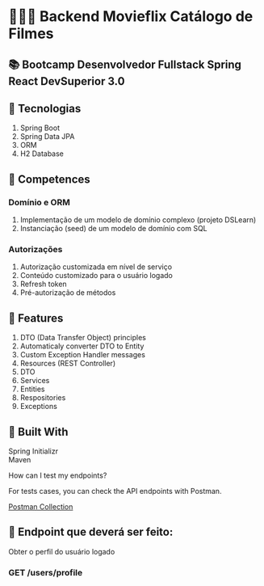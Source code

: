 # 👨🏼‍💻 Backend Movieflix Catálogo de Filmes
## 📚 Bootcamp Desenvolvedor Fullstack Spring React DevSuperior 3.0

## 🔷 Tecnologias<br>
1. Spring Boot<br>
2. Spring Data JPA<br>
3. ORM<br>
4. H2 Database <br>

## 🔷 Competences<br>
### Domínio e ORM<br>
1. Implementação de um modelo de domínio complexo (projeto DSLearn)<br>
2. Instanciação (seed) de um modelo de domínio com SQL<br>
### Autorizações<br>
1. Autorização customizada em nível de serviço<br>
2. Conteúdo customizado para o usuário logado<br>
3. Refresh token<br>
4. Pré-autorização de métodos<br>


## 🔷 Features
1. DTO (Data Transfer Object) principles<br>
2. Automaticaly converter DTO to Entity<br>
3. Custom Exception Handler messages<br>
4. Resources (REST Controller)<br>
5. DTO<br>
6. Services<br>
7. Entities<br>
8. Respositories<br>
9. Exceptions<br>

## 🔷 Built With<br>
Spring Initializr<br>
Maven<br>

How can I test my endpoints?<br>

For tests cases, you can check the API endpoints with Postman.<br>

[Postman Collection](https://www.postman.com/)<br>

## 🔷 Endpoint que deverá ser feito:
Obter o perfil do usuário logado

### GET /users/profile
